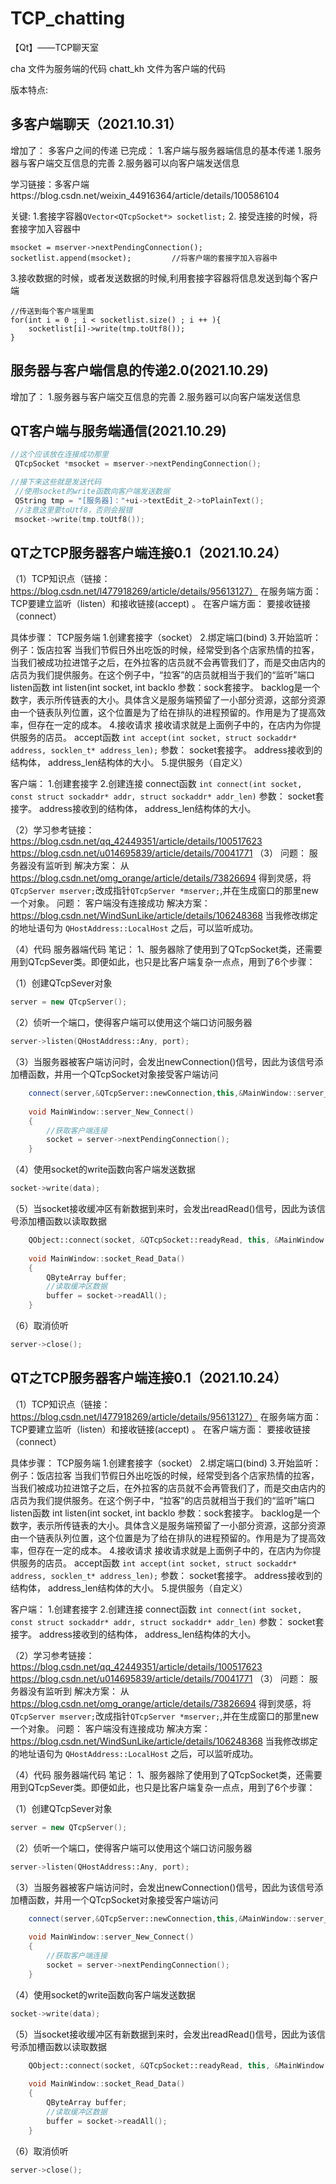 # TCP_chatting
【Qt】——TCP聊天室

cha 文件为服务端的代码
chatt_kh 文件为客户端的代码

版本特点:

## 多客户端聊天（2021.10.31）
增加了：
多客户之间的传递
已完成：
1.客户端与服务器端信息的基本传递
1.服务器与客户端交互信息的完善
2.服务器可以向客户端发送信息

学习链接：多客户端https://blog.csdn.net/weixin_44916364/article/details/100586104

关键:
1.套接字容器`QVector<QTcpSocket*> socketlist;`
2. 接受连接的时候，将套接字加入容器中
```
msocket = mserver->nextPendingConnection();
socketlist.append(msocket);         //将客户端的套接字加入容器中
```
3.接收数据的时候，或者发送数据的时候,利用套接字容器将信息发送到每个客户端
```
//传送到每个客户端里面
for(int i = 0 ; i < socketlist.size() ; i ++ ){
	socketlist[i]->write(tmp.toUtf8());
}
```

## 服务器与客户端信息的传递2.0(2021.10.29)
增加了：
1.服务器与客户端交互信息的完善
2.服务器可以向客户端发送信息

## QT客户端与服务端通信(2021.10.29)
```c++
//这个应该放在连接成功那里
 QTcpSocket *msocket = mserver->nextPendingConnection();

//接下来这些就是发送代码
 //使用socket的write函数向客户端发送数据
 QString tmp = "[服务器]："+ui->textEdit_2->toPlainText();
 //注意这里要toUtf8，否则会报错
 msocket->write(tmp.toUtf8());
```

## QT之TCP服务器客户端连接0.1（2021.10.24）
（1）TCP知识点（链接：https://blog.csdn.net/l477918269/article/details/95613127）
在服务端方面：
	TCP要建立监听（listen）和接收链接(accept) 。
在客户端方面：
	要接收链接（connect）
	
具体步骤：
TCP服务端
    1.创建套接字（socket）
    2.绑定端口(bind)
    3.开始监听：
        例子：饭店拉客
        当我们节假日外出吃饭的时候，经常受到各个店家热情的拉客，当我们被成功拉进馆子之后，在外拉客的店员就不会再管我们了，而是交由店内的店员为我们提供服务。在这个例子中，“拉客”的店员就相当于我们的“监听”端口
        listen函数
        int listen(int socket, int backlo
        参数：sock套接字。
        backlog是一个数字，表示所传链表的大小。具体含义是服务端预留了一小部分资源，这部分资源由一个链表队列位置，这个位置是为了给在排队的进程预留的。作用是为了提高效率，但存在一定的成本。
   4.接收请求
            接收请求就是上面例子中的，在店内为你提供服务的店员。
            accept函数
        	```int accept(int socket, struct sockaddr* address, socklen_t* address_len);```
            参数： socket套接字。 address接收到的结构体， address_len结构体的大小。
    5.提供服务（自定义）

客户端：
1.创建套接字
2.创建连接
	connect函数
```int connect(int socket, const struct sockaddr* addr, struct sockaddr* addr_len)```
 参数： socket套接字。 address接收到的结构体， address_len结构体的大小。

（2）学习参考链接：https://blog.csdn.net/qq_42449351/article/details/100517623
https://blog.csdn.net/u014695839/article/details/70041771
（3）
问题：
服务器没有监听到
解决方案：
从 https://blog.csdn.net/omg_orange/article/details/73826694 得到灵感，将 `QTcpServer mserver;`改成指针`QTcpServer *mserver;`,并在生成窗口的那里new一个对象。
问题：
客户端没有连接成功
解决方案：
https://blog.csdn.net/WindSunLike/article/details/106248368
当我修改绑定的地址语句为 `QHostAddress::LocalHost` 之后，可以监听成功。

（4）代码
服务器端代码
笔记：
1、服务器除了使用到了QTcpSocket类，还需要用到QTcpSever类。即便如此，也只是比客户端复杂一点点，用到了6个步骤：

（1）创建QTcpSever对象
```c++
server = new QTcpServer();
```
（2）侦听一个端口，使得客户端可以使用这个端口访问服务器
```c++
server->listen(QHostAddress::Any, port);
```
（3）当服务器被客户端访问时，会发出newConnection()信号，因此为该信号添加槽函数，并用一个QTcpSocket对象接受客户端访问
```c++
  	connect(server,&QTcpServer::newConnection,this,&MainWindow::server_New_Connect);
     
    void MainWindow::server_New_Connect()
    {
        //获取客户端连接
        socket = server->nextPendingConnection();
    }
```
（4）使用socket的write函数向客户端发送数据
```c++
socket->write(data);
```
（5）当socket接收缓冲区有新数据到来时，会发出readRead()信号，因此为该信号添加槽函数以读取数据
```c++
    QObject::connect(socket, &QTcpSocket::readyRead, this, &MainWindow::socket_Read_Data);
     
    void MainWindow::socket_Read_Data()
    {
        QByteArray buffer;
        //读取缓冲区数据
        buffer = socket->readAll();
    }
```
（6）取消侦听
```c++
server->close();
```


## QT之TCP服务器客户端连接0.1（2021.10.24）
（1）TCP知识点（链接：https://blog.csdn.net/l477918269/article/details/95613127）
在服务端方面：
	TCP要建立监听（listen）和接收链接(accept) 。
在客户端方面：
	要接收链接（connect）
	
具体步骤：
TCP服务端
    1.创建套接字（socket）
    2.绑定端口(bind)
    3.开始监听：
        例子：饭店拉客
        当我们节假日外出吃饭的时候，经常受到各个店家热情的拉客，当我们被成功拉进馆子之后，在外拉客的店员就不会再管我们了，而是交由店内的店员为我们提供服务。在这个例子中，“拉客”的店员就相当于我们的“监听”端口
        listen函数
        int listen(int socket, int backlo
        参数：sock套接字。
        backlog是一个数字，表示所传链表的大小。具体含义是服务端预留了一小部分资源，这部分资源由一个链表队列位置，这个位置是为了给在排队的进程预留的。作用是为了提高效率，但存在一定的成本。
   4.接收请求
            接收请求就是上面例子中的，在店内为你提供服务的店员。
            accept函数
        	```int accept(int socket, struct sockaddr* address, socklen_t* address_len);```
            参数： socket套接字。 address接收到的结构体， address_len结构体的大小。
    5.提供服务（自定义）

客户端：
1.创建套接字
2.创建连接
	connect函数
```int connect(int socket, const struct sockaddr* addr, struct sockaddr* addr_len)```
 参数： socket套接字。 address接收到的结构体， address_len结构体的大小。

（2）学习参考链接：https://blog.csdn.net/qq_42449351/article/details/100517623
https://blog.csdn.net/u014695839/article/details/70041771
（3）
问题：
服务器没有监听到
解决方案：
从 https://blog.csdn.net/omg_orange/article/details/73826694 得到灵感，将 `QTcpServer mserver;`改成指针`QTcpServer *mserver;`,并在生成窗口的那里new一个对象。
问题：
客户端没有连接成功
解决方案：
https://blog.csdn.net/WindSunLike/article/details/106248368
当我修改绑定的地址语句为 `QHostAddress::LocalHost` 之后，可以监听成功。

（4）代码
服务器端代码
笔记：
1、服务器除了使用到了QTcpSocket类，还需要用到QTcpSever类。即便如此，也只是比客户端复杂一点点，用到了6个步骤：

（1）创建QTcpSever对象
```c++
server = new QTcpServer();
```
（2）侦听一个端口，使得客户端可以使用这个端口访问服务器
```c++
server->listen(QHostAddress::Any, port);
```
（3）当服务器被客户端访问时，会发出newConnection()信号，因此为该信号添加槽函数，并用一个QTcpSocket对象接受客户端访问
```c++
  	connect(server,&QTcpServer::newConnection,this,&MainWindow::server_New_Connect);
     
    void MainWindow::server_New_Connect()
    {
        //获取客户端连接
        socket = server->nextPendingConnection();
    }
```
（4）使用socket的write函数向客户端发送数据
```c++
socket->write(data);
```
（5）当socket接收缓冲区有新数据到来时，会发出readRead()信号，因此为该信号添加槽函数以读取数据
```c++
    QObject::connect(socket, &QTcpSocket::readyRead, this, &MainWindow::socket_Read_Data);
     
    void MainWindow::socket_Read_Data()
    {
        QByteArray buffer;
        //读取缓冲区数据
        buffer = socket->readAll();
    }
```
（6）取消侦听
```c++
server->close();
```






